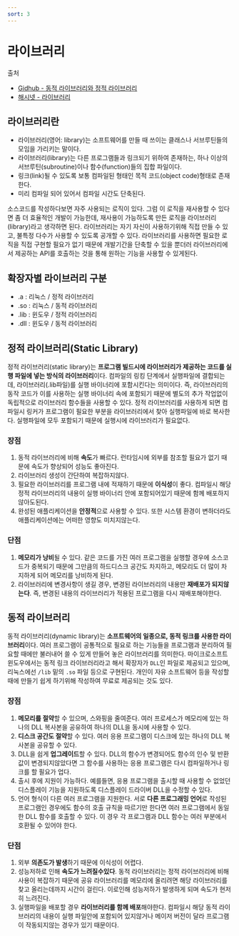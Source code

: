 ```yaml
---
sort: 3
---
```


# 라이브러리

출처
* [Gidhub - 동적 라이브러리와 정적 라이브러리](https://goodgid.github.io/Static-VS-Dynamic-Libray/)
* [해시넷 - 라이브러리](http://wiki.hash.kr/index.php/%EB%9D%BC%EC%9D%B4%EB%B8%8C%EB%9F%AC%EB%A6%AC)

## 라이브러리란

* 라이브러리(영어: library)는 소프트웨어를 만들 때 쓰이는 클래스나 서브루틴들의 모임을 가리키는 말이다.
* 라이브러리(library)는 다른 프로그램들과 링크되기 위하여 존재하는, 하나 이상의 서브루틴(subroutine)이나 함수(function)들의 집합 파일이다.
* 링크(link)될 수 있도록 보통 컴파일된 형태인 목적 코드(object code)형태로 존재한다.
* 미리 컴파일 되어 있어서 컴파일 시간도 단축된다.

소스코드를 작성하다보면 자주 사용되는 로직이 있다. 그럼 이 로직을 재사용할 수 있다면 좀 더 효율적인 개발이 가능한데, 재사용이 가능하도록 만든 로직을 라이브러리(library)라고 생각하면 된다. 라이브러리는 자기 자신이 사용하기위해 직접 만들 수 있고, 불특정 다수가 사용할 수 있도록 공개할 수 있다. 라이브러리를 사용하면 필요한 로직을 직접 구현할 필요가 없기 때문에 개발기간을 단축할 수 있을 뿐더러 라이브러리에서 제공하는 API를 호출하는 것을 통해 원하는 기능을 사용할 수 있게된다.

## 확장자별 라이브러리 구분

* .a : 리눅스 / 정적 라이브러리
* .so : 리눅스 / 동적 라이브러리
* .lib : 윈도우 / 정적 라이브러리
* .dll : 윈도우 / 동적 라이브러리

## 정적 라이브러리(Static Library)

정적 라이브러리(static library)는 **프로그램 빌드시에 라이브러리가 제공하는 코드를 실행 파일에 넣는 방식의 라이브러리**이다. 컴파일의 링킹 단계에서 실행파일에 결합되는데, 라이브러리(.lib파일)를 실행 바이너리에 포함시킨다는 의미이다. 즉, 라이브러리의 동작 코드가 이를 사용하는 실행 바이너리 속에 포함되기 때문에 별도의 추가 작업없이 독립적으로 라이브러리 함수들을 사용할 수 있다. 정적 라이브러리를 사용하게 되면 컴파일시 링커가 프로그램이 필요한 부분을 라이브러리에서 찾아 실행파일에 바로 복사한다. 실행파일에 모두 포함되기 때문에 실행시에 라이브러리가 필요없다.

### 장점
1. 동적 라이브러리에 비해 **속도**가 빠르다. 런타임시에 외부를 참조할 필요가 없기 때문에 속도가 향상되어 성능도 좋아진다.
2. 라이브러리 생성이 간단하여 복잡하지않다.
3. 필요한 라이브러리를 프로그램 내에 적재하기 때문에 **이식성**이 좋다. 컴파일시 해당 정적 라이브러리의 내용이 실행 바이너리 안에 포함되어있기 때문에 함께 배포하지 않아도된다.
4. 완성된 애플리케이션을 **안정적**으로 사용할 수 있다. 또한 시스템 환경이 변하더라도 애플리케이션에는 어떠한 영향도 미치지않는다.

### 단점
1. **메모리가 낭비**될 수 있다. 같은 코드를 가진 여러 프로그램을 실행할 경우에 소스코드가 중복되기 때문에 그만큼의 하드디스크 공간도 차지하고, 메모리도 더 많이 차지하게 되어 메모리를 낭비하게 된다.
2. 라이브러리에 변경사항이 생길 경우, 변경된 라이브러리의 내용만 **재배포가 되지않는다**. 즉, 변경된 내용의 라이브러리가 적용된 프로그램을 다시 재배포해야한다.

## 동적 라이브러리

동적 라이브러리(dynamic library)는 **소프트웨어의 일종으로, 동적 링크를 사용한 라이브러리**이다. 여러 프로그램이 공통적으로 필요로 하는 기능들을 프로그램과 분리하여 필요할 때에만 불러내어 쓸 수 있게 만들어 놓은 라이브러리를 의미한다. 마이크로소프트 윈도우에서는 동적 링크 라이브러리라고 해서 확장자가 `DLL`인 파일로 제공되고 있으며, 리눅스에선 `/lib` 밑의 `.so` 파일 등으로 구현된다. 개인이 자유 소프트웨어 등을 작성할 때에 만들기 쉽게 하기위해 작성하여 무료로 제공되는 것도 있다.

### 장점
1. **메모리를 절약**할 수 있으며, 스와핑을 줄여준다. 여러 프로세스가 메모리에 있는 하나의 DLL 복사본을 공유하여 하나의 DLL을 동시에 사용할 수 있다.
2. **디스크 공간도 절약**할 수 있다. 여러 응용 프로그램이 디스크에 있는 하나의 DLL 복사본을 공유할 수 있다.
3. DLL을 쉽게 **업그레이드**할 수 있다. DLL의 함수가 변경되어도 함수의 인수 및 반환 값이 변경되지않았다면 그 함수를 사용하는 응용 프로그램은 다시 컴파일하거나 링크를 할 필요가 업다.
4. 출시 후에 지원이 가능하다. 예를들면, 응용 프로그램을 출시할 때 사용할 수 없었던 디스플레이 기능을 지원하도록 디스플레이 드라이버 DLL을 수정할 수 있다. 
5. 언어 형식이 다른 여러 프로그램을 지원한다. 서로 **다른 프로그래밍 언어**로 작성된 프로그램인 경우에도 함수의 호출 규칙을 따르기만 한다면 여러 프로그램에서 동일한 DLL 함수를 호출할 수 있다. 이 경우 각 프로그램과 DLL 함수는 여러 부분에서 호환될 수 있어야 한다.

### 단점
1. 외부 **의존도가 발생**하기 때문에 이식성이 어렵다.
2. 성능저하로 인해 **속도가 느려질수있다**. 동적 라이브러리는 정적 라이브러리에 비해 사용이 복잡하기 때문에 공유 라이브러리를 메모리에 올리려면 해당 라이브러리를 찾고 올리는데까지 시간이 걸린다. 이로인해 성능저하가 발생하게 되며 속도가 현저히 느려진다.
3. 실행파일을 배포할 경우 **라이브러리를 함께 배포**해야한다. 컴파일시 해당 동적 라이브러리의 내용이 실행 파일안에 포함되어 있지않거나 메이저 버전이 달라 프로그램이 작동되지않는 경우가 있기 때문이다.